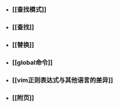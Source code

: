 - ### [[查找模式]]

- ### [[查找]]
 
- ### [[替换]]

- ### [[global命令]]

- ### [[vim正则表达式与其他语言的差异]]

- ### [[附页]]
